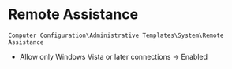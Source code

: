 # Remote Assistance

`Computer Configuration\Administrative Templates\System\Remote Assistance`

- Allow only Windows Vista or later connections -> Enabled